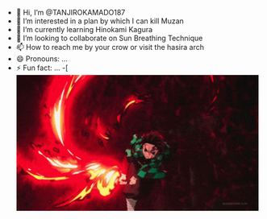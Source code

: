 - 👋 Hi, I’m @TANJIROKAMADO187
- 👀 I’m interested in a plan by which I can kill Muzan
- 🌱 I’m currently learning Hinokami Kagura
- 💞️ I’m looking to collaborate on Sun Breathing Technique
- 📫 How to reach me by your crow or visit the hasira arch
- 😄 Pronouns: ...
- ⚡ Fun fact: ...
-[![Watch the video](https://github.com/TANJIROKAMADO187/REPO1/blob/main/171970590-61e55510-c891-4509-aefc-1e8136ca9ee8.gif?raw=true)

<!---
TANJIROKAMADO187/TANJIROKAMADO187 is a ✨ special ✨ repository because its `README.md` (this file) appears on your GitHub profile.
You can click the Preview link to take a look at your changes.
--->
